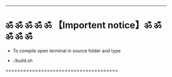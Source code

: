***************************************************
  ॐ ॐ ॐ ॐ ॐ 【Importent notice】ॐ ॐ ॐ ॐ ॐ
===================================================
* To compile open terminal in source folder and type

* ./build.sh
                 
                                   
======================================
